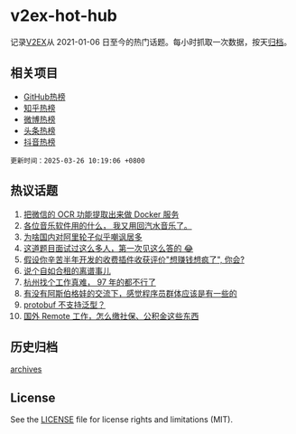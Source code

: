 # v2ex-hot-hub

 记录[V2EX](https://www.v2ex.com/)从 2021-01-06 日至今的热门话题。每小时抓取一次数据，按天[归档](archives)。
 
 ## 相关项目

- [GitHub热榜](https://github.com/lonnyzhang423/github-hot-hub)
- [知乎热榜](https://github.com/lonnyzhang423/zhihu-hot-hub)
- [微博热榜](https://github.com/lonnyzhang423/weibo-hot-hub)
- [头条热榜](https://github.com/lonnyzhang423/toutiao-hot-hub)
- [抖音热榜](https://github.com/lonnyzhang423/douyin-hot-hub)


 `更新时间：2025-03-26 10:19:06 +0800`

## 热议话题

1. [把微信的 OCR 功能提取出来做 Docker 服务](https://www.v2ex.com/t/1120897)
1. [各位音乐软件用的什么， 我又用回汽水音乐了。](https://www.v2ex.com/t/1120956)
1. [为啥国内对阿里轮子似乎嘲讽居多](https://www.v2ex.com/t/1120891)
1. [这道题目面试过这么多人，第一次见这么答的 😂](https://www.v2ex.com/t/1121006)
1. [假设你辛苦半年开发的收费插件收获评价"想赚钱想疯了", 你会?](https://www.v2ex.com/t/1121076)
1. [说个自如合租的离谱事儿](https://www.v2ex.com/t/1120914)
1. [杭州找个工作真难， 97 年的都不行了](https://www.v2ex.com/t/1120979)
1. [有没有阿斯伯格娃的交流下，感觉程序员群体应该是有一些的](https://www.v2ex.com/t/1120991)
1. [protobuf 不支持泛型？](https://www.v2ex.com/t/1120994)
1. [国外 Remote 工作，怎么缴社保、公积金这些东西](https://www.v2ex.com/t/1120971)

## 历史归档

[archives](archives)

## License

See the [LICENSE](LICENSE) file for license rights and limitations (MIT).
